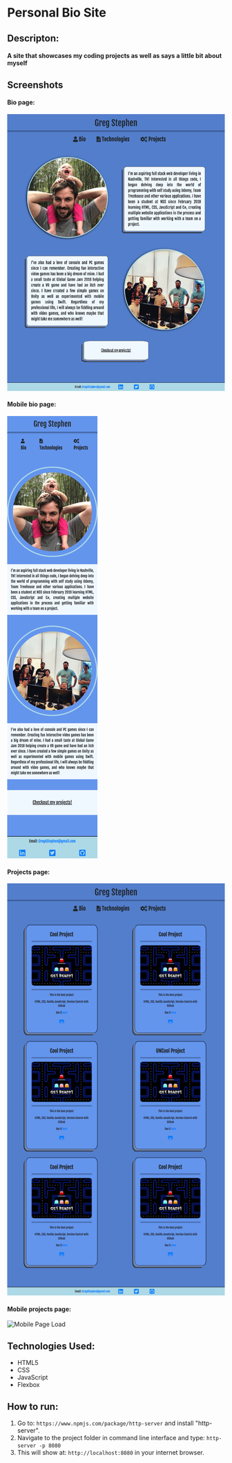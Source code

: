 # Personal Bio Site

## Descripton:
#### A site that showcases my coding projects as well as says a little bit about myself

## Screenshots
#### Bio page:
![Page Load](./assets/screenshots/page_load.png)

#### Mobile bio page:
![Mobile Page Load](./assets/screenshots/page_load_mobile.png)

#### Projects page:
![Projects Page](./assets/screenshots/projects_page.png)

#### Mobile projects page:
![Mobile Page Load](./assets/screenshots/projects_page_load.png)

## Technologies Used: 
* HTML5
* CSS
* JavaScript
* Flexbox

## How to run:

1. Go to: `https://www.npmjs.com/package/http-server` and install "http-server".  
2. Navigate to the project folder in command line interface and type: `http-server -p 8080`  
3. This will show at: `http://localhost:8080` in your internet browser.  
